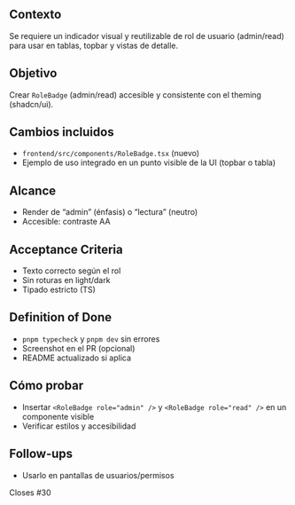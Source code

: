 ## Contexto
Se requiere un indicador visual y reutilizable de rol de usuario (admin/read) para usar en tablas, topbar y vistas de detalle.

## Objetivo
Crear `RoleBadge` (admin/read) accesible y consistente con el theming (shadcn/ui).

## Cambios incluidos
- `frontend/src/components/RoleBadge.tsx` (nuevo)
- Ejemplo de uso integrado en un punto visible de la UI (topbar o tabla)

## Alcance
- Render de “admin” (énfasis) o “lectura” (neutro)
- Accesible: contraste AA

## Acceptance Criteria
- Texto correcto según el rol
- Sin roturas en light/dark
- Tipado estricto (TS)

## Definition of Done
- `pnpm typecheck` y `pnpm dev` sin errores
- Screenshot en el PR (opcional)
- README actualizado si aplica

## Cómo probar
- Insertar `<RoleBadge role="admin" />` y `<RoleBadge role="read" />` en un componente visible
- Verificar estilos y accesibilidad

## Follow-ups
- Usarlo en pantallas de usuarios/permisos

Closes #30
